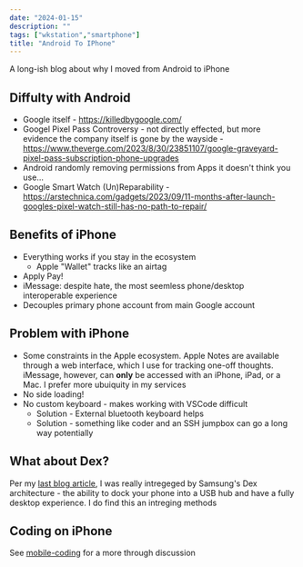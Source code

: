 ```yaml
---
date: "2024-01-15"
description: ""
tags: ["wkstation","smartphone"]
title: "Android To IPhone"
---
```

A long-ish blog about why I moved from Android to iPhone

## Diffulty with Android

- Google itself - <https://killedbygoogle.com/>
- Googel Pixel Pass Controversy - not directly effected, but more evidence the company itself is gone by the wayside - <https://www.theverge.com/2023/8/30/23851107/google-graveyard-pixel-pass-subscription-phone-upgrades>
- Android randomly removing permissions from Apps it doesn't think you use...
- Google Smart Watch (Un)Reparability - <https://arstechnica.com/gadgets/2023/09/11-months-after-launch-googles-pixel-watch-still-has-no-path-to-repair/>

## Benefits of iPhone

- Everything works if you stay in the ecosystem
  - Apple "Wallet" tracks like an airtag
- Apply Pay!
- iMessage: despite hate, the most seemless phone/desktop interoperable experience
- Decouples primary phone account from main Google account

## Problem with iPhone

- Some constraints in the Apple ecosystem.  Apple Notes are available through a web interface, which I use for tracking one-off thoughts.  iMessage, however, can **only** be accessed with an iPhone, iPad, or a Mac.  I prefer more ubuiquity in my services
- No side loading!  
- No custom keyboard - makes working with VSCode difficult
  - Solution - External bluetooth keyboard helps
  - Solution - something like coder and an SSH jumpbox can go a long way potentially

## What about Dex?

Per my [last blog article](/post/2022-08-22-generic-dex/), I was really intregeged by Samsung's Dex architecture - the ability to dock your phone into a USB hub and have a fully desktop experience.  I do find this an intreging methods

## Coding on iPhone

See [mobile-coding](/info/mobile-coding) for a more through discussion